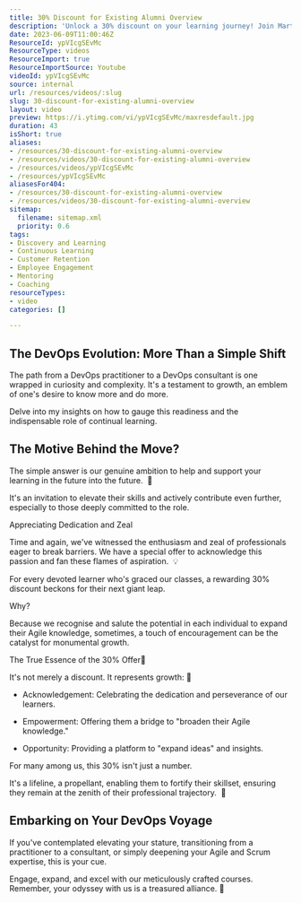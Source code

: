 ```yaml
---
title: 30% Discount for Existing Alumni Overview
description: 'Unlock a 30% discount on your learning journey! Join Martin Hinshelwood as he reveals how NKD Agility supports alumni with exclusive offers. #shorts'
date: 2023-06-09T11:00:46Z
ResourceId: ypVIcgSEvMc
ResourceType: videos
ResourceImport: true
ResourceImportSource: Youtube
videoId: ypVIcgSEvMc
source: internal
url: /resources/videos/:slug
slug: 30-discount-for-existing-alumni-overview
layout: video
preview: https://i.ytimg.com/vi/ypVIcgSEvMc/maxresdefault.jpg
duration: 43
isShort: true
aliases:
- /resources/30-discount-for-existing-alumni-overview
- /resources/videos/30-discount-for-existing-alumni-overview
- /resources/videos/ypVIcgSEvMc
- /resources/ypVIcgSEvMc
aliasesFor404:
- /resources/30-discount-for-existing-alumni-overview
- /resources/videos/30-discount-for-existing-alumni-overview
sitemap:
  filename: sitemap.xml
  priority: 0.6
tags:
- Discovery and Learning
- Continuous Learning
- Customer Retention
- Employee Engagement
- Mentoring
- Coaching
resourceTypes:
- video
categories: []

---
```

## The DevOps Evolution: More Than a Simple Shift

The path from a DevOps practitioner to a DevOps consultant is one wrapped in curiosity and complexity. It's a testament to growth, an emblem of one's desire to know more and do more.

Delve into my insights on how to gauge this readiness and the indispensable role of continual learning. 

## The Motive Behind the Move?

The simple answer is our genuine ambition to help and support your learning in the future into the future.  🤔

It's an invitation to elevate their skills and actively contribute even further, especially to those deeply committed to the role.

Appreciating Dedication and Zeal

Time and again, we've witnessed the enthusiasm and zeal of professionals eager to break barriers. We have a special offer to acknowledge this passion and fan these flames of aspiration.  💡

For every devoted learner who's graced our classes, a rewarding 30% discount beckons for their next giant leap.

Why?

Because we recognise and salute the potential in each individual to expand their Agile knowledge, sometimes, a touch of encouragement can be the catalyst for monumental growth.

The True Essence of the 30% Offer🌱

It's not merely a discount. It represents growth: 🌱

- Acknowledgement: Celebrating the dedication and perseverance of our learners.

- Empowerment: Offering them a bridge to "broaden their Agile knowledge."

- Opportunity: Providing a platform to "expand ideas" and insights.

For many among us, this 30% isn't just a number.

It's a lifeline, a propellant, enabling them to fortify their skillset, ensuring they remain at the zenith of their professional trajectory.  🌟

## Embarking on Your DevOps Voyage

If you've contemplated elevating your stature, transitioning from a practitioner to a consultant, or simply deepening your Agile and Scrum expertise, this is your cue.

Engage, expand, and excel with our meticulously crafted courses. Remember, your odyssey with us is a treasured alliance. 🚀
